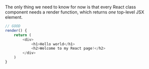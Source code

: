 The only thing we need to know for now is that every React class component needs a render function, which returns _one_ top-level JSX element.

```javascript
// GOOD
render() {
    return (
        <div>
            <h1>Hello world</h1>
            <h2>Welcome to my React page!</h2>
        </div>
    )
}
```

